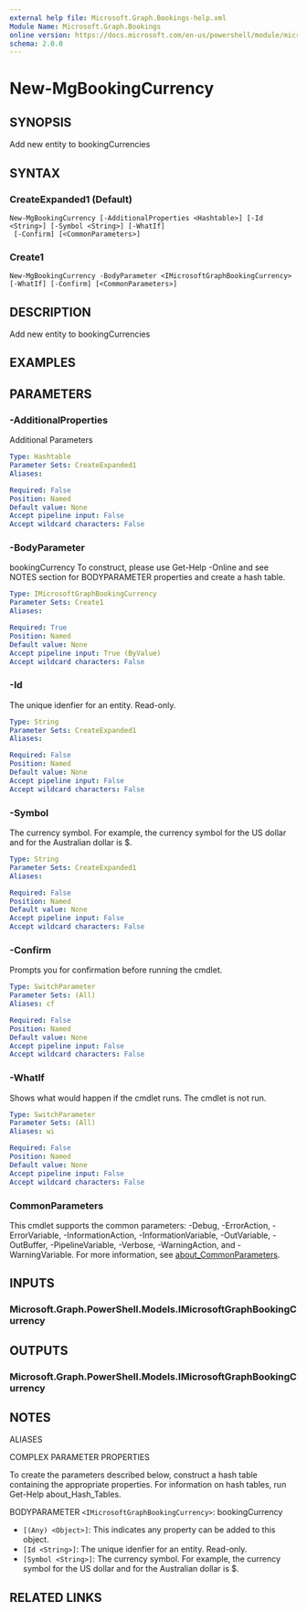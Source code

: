 ```yaml
---
external help file: Microsoft.Graph.Bookings-help.xml
Module Name: Microsoft.Graph.Bookings
online version: https://docs.microsoft.com/en-us/powershell/module/microsoft.graph.bookings/new-mgbookingcurrency
schema: 2.0.0
---
```


# New-MgBookingCurrency

## SYNOPSIS
Add new entity to bookingCurrencies

## SYNTAX

### CreateExpanded1 (Default)
```
New-MgBookingCurrency [-AdditionalProperties <Hashtable>] [-Id <String>] [-Symbol <String>] [-WhatIf]
 [-Confirm] [<CommonParameters>]
```

### Create1
```
New-MgBookingCurrency -BodyParameter <IMicrosoftGraphBookingCurrency> [-WhatIf] [-Confirm] [<CommonParameters>]
```

## DESCRIPTION
Add new entity to bookingCurrencies

## EXAMPLES

## PARAMETERS

### -AdditionalProperties
Additional Parameters

```yaml
Type: Hashtable
Parameter Sets: CreateExpanded1
Aliases:

Required: False
Position: Named
Default value: None
Accept pipeline input: False
Accept wildcard characters: False
```

### -BodyParameter
bookingCurrency
To construct, please use Get-Help -Online and see NOTES section for BODYPARAMETER properties and create a hash table.

```yaml
Type: IMicrosoftGraphBookingCurrency
Parameter Sets: Create1
Aliases:

Required: True
Position: Named
Default value: None
Accept pipeline input: True (ByValue)
Accept wildcard characters: False
```

### -Id
The unique idenfier for an entity.
Read-only.

```yaml
Type: String
Parameter Sets: CreateExpanded1
Aliases:

Required: False
Position: Named
Default value: None
Accept pipeline input: False
Accept wildcard characters: False
```

### -Symbol
The currency symbol.
For example, the currency symbol for the US dollar and for the Australian dollar is $.

```yaml
Type: String
Parameter Sets: CreateExpanded1
Aliases:

Required: False
Position: Named
Default value: None
Accept pipeline input: False
Accept wildcard characters: False
```

### -Confirm
Prompts you for confirmation before running the cmdlet.

```yaml
Type: SwitchParameter
Parameter Sets: (All)
Aliases: cf

Required: False
Position: Named
Default value: None
Accept pipeline input: False
Accept wildcard characters: False
```

### -WhatIf
Shows what would happen if the cmdlet runs.
The cmdlet is not run.

```yaml
Type: SwitchParameter
Parameter Sets: (All)
Aliases: wi

Required: False
Position: Named
Default value: None
Accept pipeline input: False
Accept wildcard characters: False
```

### CommonParameters
This cmdlet supports the common parameters: -Debug, -ErrorAction, -ErrorVariable, -InformationAction, -InformationVariable, -OutVariable, -OutBuffer, -PipelineVariable, -Verbose, -WarningAction, and -WarningVariable. For more information, see [about_CommonParameters](http://go.microsoft.com/fwlink/?LinkID=113216).

## INPUTS

### Microsoft.Graph.PowerShell.Models.IMicrosoftGraphBookingCurrency
## OUTPUTS

### Microsoft.Graph.PowerShell.Models.IMicrosoftGraphBookingCurrency
## NOTES

ALIASES

COMPLEX PARAMETER PROPERTIES

To create the parameters described below, construct a hash table containing the appropriate properties. For information on hash tables, run Get-Help about_Hash_Tables.


BODYPARAMETER `<IMicrosoftGraphBookingCurrency>`: bookingCurrency
  - `[(Any) <Object>]`: This indicates any property can be added to this object.
  - `[Id <String>]`: The unique idenfier for an entity. Read-only.
  - `[Symbol <String>]`: The currency symbol. For example, the currency symbol for the US dollar and for the Australian dollar is $.

## RELATED LINKS
